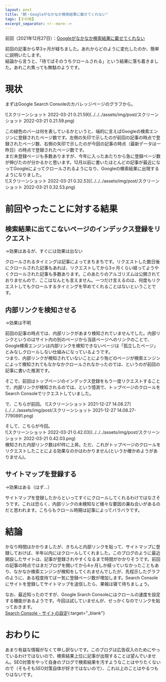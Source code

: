 ```yaml
---
layout: post
title: "続・Googleがなかなか検索結果に載せてくれない"
tags: [その他]
excerpt_separator: <!--more-->
---
```


前回（2021年12月27日）：[Googleがなかなか検索結果に載せてくれない](https://blog.yotiosoft.com/2021/12/27/Google%E3%81%8C%E3%81%AA%E3%81%8B%E3%81%AA%E3%81%8B%E6%A4%9C%E7%B4%A2%E7%B5%90%E6%9E%9C%E3%81%AB%E8%BC%89%E3%81%9B%E3%81%A6%E3%81%8F%E3%82%8C%E3%81%AA%E3%81%84.html)  

前回の記事から早3ヶ月が経ちました。あれからどのように変化したのか、簡単に説明いたします。  
結論から言うと、「待てばそのうちクロールされる」という結果に落ち着きました。あれこれ焦っても無駄のようです。

<!--more-->  

# 現状

まずはGoogle Search Consoleのカバレッジページのグラフから。

![スクリーンショット 2022-03-21 0.21.59](../../../assets/img/post/スクリーンショット 2022-03-21 0.21.59.png)

この緑色のバーは何を表しているかというと、端的に言えばGoogleの検索エンジンに登録されたページ数です。左側の矢印で示したのが前回の記事の時点で登録されたページ数、右側の矢印で示したのが今回の記事の時点（最新データは一昨日）の時点で登録されたページ数です。  
まだ未登録ページも多数ありますが、今年に入ったあたりから急に登録ページ数が伸びたのが分かるかと思います。12月以前に書いたほとんどの記事が最近になってGoogleによってクロールされるようになり、Googleの検索結果に出現するようになりました。  
![スクリーンショット 2022-03-21 0.32.53](../../../assets/img/post/スクリーンショット 2022-03-21 0.32.53.png)  

# 前回やったことに対する結果

## 検索結果に出てこないページのインデックス登録をリクエスト

→効果はあるが、すぐには効果は出ない  

クロールされるタイミングは記事によってまちまちです。リクエストした数日後にクロールされた記事もあれば、リクエストしてから3ヶ月くらい経ってようやくクロールされた記事も多数あります。このあたりのアルゴリズムは公開されておりませんので、ここはなんとも言えません。一つだけ言えるのは、何度もリクエストしてもクロールするタイミングを早めてくれることはないということです。

## 内部リンクを検知させる

→効果は不明  

前回の記事の時点では、内部リンクがあまり検知されていませんでした。内部リンクというのはサイト内の別のページから当該ページへのリンクのことで、Google検索エンジンは内部リンクを検知できないページは「孤立したページ」とみなしクロールしない仕組みになっているようです。  
つまり、内部リンクが検知されていないことにより殆どのページが検索エンジンによって検知されてもなかなかクロールされなかったのでは、というのが前回の記事に書いた推測です。  

そこで、前回はトップページのインデックス登録をもう一度リクエストすることで、内部リンクが検知されるのでは、という憶測で、トップページのクロールをSearch Consoleでリクエストしていました。  

で、こちらが前回。  ![スクリーンショット 2021-12-27 14.08.27](../../../assets/img/post/スクリーンショット 2021-12-27 14.08.27-7790891.png)  

そして、こちらが今回。  
![スクリーンショット 2022-03-21 0.42.03](../../../assets/img/post/スクリーンショット 2022-03-21 0.42.03.png)  
検知された内部リンク数は61件に上昇。ただ、これがトップページのクロールをリクエストしたことによる効果なのかはわかりません(というか確かめようがありません)。

## サイトマップを登録する

→効果はある（はず…）  

サイトマップを登録したからといってすぐにクロールしてくれるわけではなさそうです。これは恐らく、内部リンクの未検知など様々な要因の兼ね合いがあるのだと思われます。こちらもクロール時期は記事によってバラバラです。

# 結論

かなり時間はかかりましたが、きちんと内部リンクを貼って、サイトマップに登録しておけば、半年以内にはクロールしてくれました。このブログのように最近開設したサイトは、記事が登録されやすくなるまで時間がかかりそうです。前回の記事の時点ではまだブログを開いてから4ヶ月しか経っていなかったこともあり、なかなか検索エンジンが検知をしてくれませんでしたが、先程示したグラフのように、ある程度待てば一気に登録ページ数が増加します。Search Consoleにサイトを登録してサイトマップを送信したら、果報は寝て待ちましょう。  

なお、最近知ったのですが、Google Srarch Consoleにはクロールの速度を設定する機能があるようです。今回は試していませんが、せっかくなのでリンクを貼っておきます。  
[Search Console - サイトの設定](https://www.google.com/webmasters/tools/settings){:target="_blank"}  

# おわりに

あまり有益な情報がなくて申し訳ないです。このブログは広告収入のためにやっているわけではないので、検索結果上位に記事が出現することは望んでいません。SEO対策をやって自身のブログで検索結果を汚すようなことはやりたくないので（そもそもSEO対策自体が好きではないので）、これ以上のことはやるつもりはないです。
